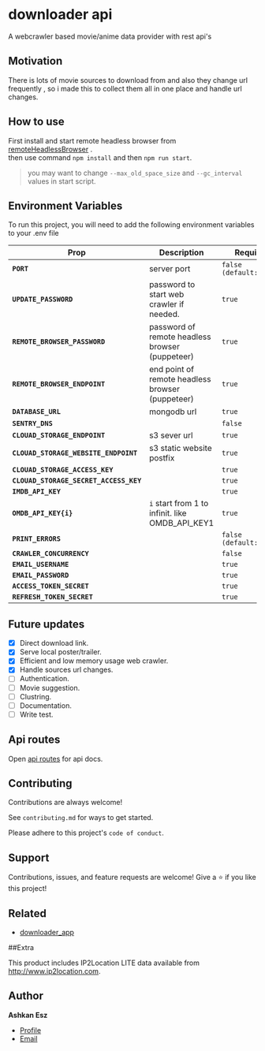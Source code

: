 
# downloader api

A webcrawler based movie/anime data provider with rest api's


## Motivation
There is lots of movie sources to download from and also they change url frequently , so i made this to collect them all in one place and handle url changes.

## How to use
First install and start remote headless browser from [remoteHeadlessBrowser](https://github.com/ashkan-esz/downloader_remotebrowser/) .  
then use command `npm install` and then `npm run start`.


> you may want to change `--max_old_space_size` and `--gc_interval` values in start script.

## Environment Variables

To run this project, you will need to add the following environment variables to your .env file

| Prop                       | Description                                          | Required |
| -------------------------- | ---------------------------------------------------- | -------- |
| **`PORT`**                 | server port  | `false (default:3000)` |
| **`UPDATE_PASSWORD`**         | password to start web crawler if needed. | `true` |
| **`REMOTE_BROWSER_PASSWORD`** | password of remote headless browser (puppeteer) | `true` |
| **`REMOTE_BROWSER_ENDPOINT`** | end point of remote headless browser (puppeteer) | `true` |
| **`DATABASE_URL`**            | mongodb url | `true` |
| **`SENTRY_DNS`** |  | `false` |
| **`CLOUAD_STORAGE_ENDPOINT`**          | s3 sever url | `true` |
| **`CLOUAD_STORAGE_WEBSITE_ENDPOINT`**  | s3 static website postfix | `true` |
| **`CLOUAD_STORAGE_ACCESS_KEY`**        |  | `true` |
| **`CLOUAD_STORAGE_SECRET_ACCESS_KEY`** |  | `true` |
| **`IMDB_API_KEY`**        |  | `true` |
| **`OMDB_API_KEY{i}`**     | `i` start from 1 to infinit. like OMDB_API_KEY1 | `true` |
| **`PRINT_ERRORS`**        |  | `false (default:false)` |
| **`CRAWLER_CONCURRENCY`** |  | `false` |
| **`EMAIL_USERNAME`** |  | `true` |
| **`EMAIL_PASSWORD`** |  | `true` |
| **`ACCESS_TOKEN_SECRET`** |  | `true` |
| **`REFRESH_TOKEN_SECRET`** |  | `true` |


## Future updates
- [x]  Direct download link.
- [x]  Serve local poster/trailer.
- [x]  Efficient and low memory usage web crawler.
- [x]  Handle sources url changes.
- [ ]  Authentication.
- [ ]  Movie suggestion.
- [ ]  Clustring.
- [ ]  Documentation.
- [ ]  Write test.

## Api routes
Open [api routes](API.README.md) for api docs.

## Contributing

Contributions are always welcome!

See `contributing.md` for ways to get started.

Please adhere to this project's `code of conduct`.

##  Support
Contributions, issues, and feature requests are welcome!
Give a ⭐️ if you like this project!

## Related

- [downloader_app](https://github.com/ashkan-esz/downloader_app/)

##Extra

This product includes IP2Location LITE data available from http://www.ip2location.com.

## Author

**Ashkan Esz**

- [Profile](https://github.com/ashkan-esz "Ashkan esz")
- [Email](mailto:ashkanaz2828@gmail.com?subject=Hi "Hi!")
